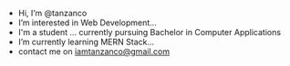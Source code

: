 -  Hi, I’m @tanzanco
-  I’m interested in Web Development...
-  I'm a student ... currently pursuing Bachelor in Computer Applications
-  I’m currently learning MERN Stack...
-  contact me on iamtanzanco@gmail.com
<!---
tanzanco/tanzanco is a ✨ special ✨ repository because its `README.md` (this file) appears on your GitHub profile.
You can click the Preview link to take a look at your changes.
--->
